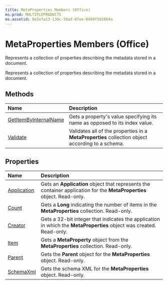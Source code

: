```yaml
---
title: MetaProperties Members (Office)
ms.prod: MULTIPLEPRODUCTS
ms.assetid: 0e2efa13-130c-59ad-07ee-8499f502064a
---
```



# MetaProperties Members (Office)
Represents a collection of properties describing the metadata stored in a document.

Represents a collection of properties describing the metadata stored in a document.


## Methods



|**Name**|**Description**|
|:-----|:-----|
|[GetItemByInternalName](metaproperties-getitembyinternalname-method-office.md)|Gets a property's value specifying its name as opposed to its index value.|
|[Validate](metaproperties-validate-method-office.md)|Validates all of the properties in a  **MetaProperties** collection object according to a schema.|

## Properties



|**Name**|**Description**|
|:-----|:-----|
|[Application](metaproperties-application-property-office.md)|Gets an  **Application** object that represents the container application for the **MetaProperties** object. Read-only.|
|[Count](metaproperties-count-property-office.md)|Gets a  **Long** indicating the number of items in the **MetaProperties** collection. Read-only.|
|[Creator](metaproperties-creator-property-office.md)|Gets a 32-bit integer that indicates the application in which the  **MetaProperties** object was created. Read-only.|
|[Item](metaproperties-item-property-office.md)|Gets a  **MetaProperty** object from the **MetaProperties** collection. Read-only.|
|[Parent](metaproperties-parent-property-office.md)|Gets the  **Parent** object for the **MetaProperties** object. Read-only.|
|[SchemaXml](metaproperties-schemaxml-property-office.md)|Gets the schema XML for the  **MetaProperties** object. Read-only.|


